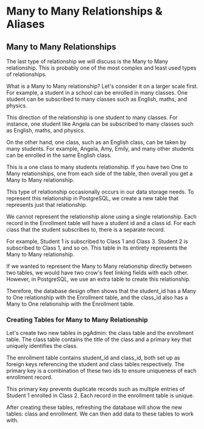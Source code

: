 # Many to Many Relationships & Aliases

## Many to Many Relationships

The last type of relationship we will discuss is the Many to Many relationship. This is probably one of the most complex and least used types of relationships.

What is a Many to Many relationship? Let's consider it on a larger scale first. For example, a student in a school can be enrolled in many classes. One student can be subscribed to many classes such as English, maths, and physics.

This direction of the relationship is one student to many classes. For instance, one student like Angela can be subscribed to many classes such as English, maths, and physics.

On the other hand, one class, such as an English class, can be taken by many students. For example, Angela, Amy, Emily, and many other students can be enrolled in the same English class.

This is a one class to many students relationship. If you have two One to Many relationships, one from each side of the table, then overall you get a Many to Many relationship.

This type of relationship occasionally occurs in our data storage needs. To represent this relationship in PostgreSQL, we create a new table that represents just that relationship.

We cannot represent the relationship alone using a single relationship. Each record in the Enrollment table will have a student id and a class id. For each class that the student subscribes to, there is a separate record.

For example, Student 1 is subscribed to Class 1 and Class 3. Student 2 is subscribed to Class 1, and so on. This table in its entirety represents the Many to Many relationship.

If we wanted to represent the Many to Many relationship directly between two tables, we would have two crow's feet linking fields with each other. However, in PostgreSQL, we use an extra table to create this relationship.

Therefore, the database design often shows that the student_id has a Many to One relationship with the Enrollment table, and the class_id also has a Many to One relationship with the Enrollment table.

### Creating Tables for Many to Many Relationship

Let's create two new tables in pgAdmin: the class table and the enrollment table. The class table contains the title of the class and a primary key that uniquely identifies the class.

The enrollment table contains student_id and class_id, both set up as foreign keys referencing the student and class tables respectively. The primary key is a combination of these two ids to ensure uniqueness of each enrollment record.

This primary key prevents duplicate records such as multiple entries of Student 1 enrolled in Class 2. Each record in the enrollment table is unique.

After creating these tables, refreshing the database will show the new tables: class and enrollment. We can then add data to these tables to work with.

